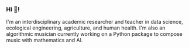 ### Hi 👋!

I'm an interdisciplinary academic researcher and teacher in data science, ecological engineering, agriculture, and human health. I'm also an algorithmic musician currently working on a Python package to compose music with mathematics and AI.
